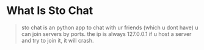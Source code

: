 # What Is Sto Chat
> sto chat is an python app to chat with ur friends (which u dont have)
> u can join servers by ports. the ip is always 127.0.0.1
> if u host a server and try to join it, it will crash.
